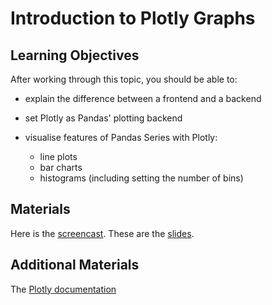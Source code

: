 # Introduction to Plotly Graphs

## Learning Objectives

After working through this topic, you should be able to:

- explain the difference between a frontend and a backend

- set Plotly as Pandas' plotting backend

- visualise features of Pandas Series with Plotly:

  - line plots
  - bar charts
  - histograms (including setting the number of bins)

## Materials

Here is the
[screencast](https://electure.uni-bonn.de/static/mh_default_org/engage-player/xxx).
These are the [slides](plotly_graphs-plotly_intro.pdf).

## Additional Materials

The [Plotly documentation](https://plotly.com/python/)
